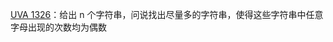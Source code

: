 [UVA 1326](https://github.com/Hapoa/Accepted/blob/master/13%20-%20%E4%B8%AD%E9%80%94%E7%9B%B8%E9%81%87%E6%B3%95/001%20-%20UVA%201326.md)：给出 n 个字符串，问说找出尽量多的字符串，使得这些字符串中任意字母出现的次数均为偶数





















